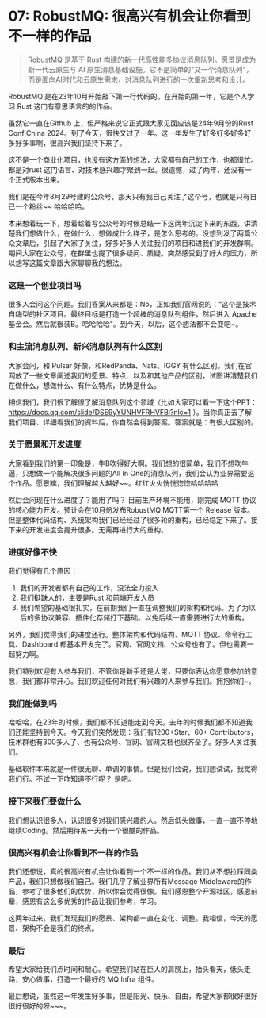 # 07: RobustMQ: 很高兴有机会让你看到不一样的作品

> RobustMQ 是基于 Rust 构建的新一代高性能多协议消息队列。愿景是成为新一代云原生与 AI 原生消息基础设施。它不是简单的"又一个消息队列"，而是面向AI时代和云原生需求，对消息队列进行的一次重新思考和设计。

RobustMQ 是在23年10月开始敲下第一行代码的。在开始的第一年，它是个人学习 Rust 这门有意思语言的的作品。

虽然它一直在Github 上，但严格来说它正式跟大家见面应该是24年9月份的Rust Conf China 2024。到了今天，很快又过了一年。这一年发生了好多好多好多好多好多事啊，很高兴我们坚持下来了。

这不是一个商业化项目，也没有这方面的想法，大家都有自己的工作，也都很忙。都是对rust 这门语言、对技术感兴趣才聚到一起。很遗憾，过了两年，还没有一个正式版本出来。

我们是在今年8月29号建的公众号，那天只有我自己关注了这个号，也就是只有自己一个粉丝~~ 哈哈哈哈。

本来想着玩一下，想着趁着写公众号的时候总结一下这两年沉淀下来的东西，讲清楚我们想做什么，在做什么，想做成什么样子，是怎么思考的。没想到发了两篇公众文章后，引起了大家了关注，好多好多人关注我们的项目和进我们的开发群啊。期间大家在公众号，在群里也提了很多疑问、质疑。突然感受到了好大的压力，所以想写这篇文章跟大家聊聊我的想法。

### 这是一个创业项目吗
很多人会问这个问题。我们答案从来都是：No，正如我们官网说的：“这个是技术自嗨型的社区项目。最终目标是打造一个超棒的消息队列组件，然后进入 Apache 基金会。然后就很装B。哈哈哈哈"。到今天，以后，这个想法都不会变吧~。

### 和主流消息队列、新兴消息队列有什么区别
大家会问，和 Pulsar 好像，和RedPanda、Nats、IGGY 有什么区别。我们在官网放了一些文章阐述我们的愿景、特点、以及和其他产品的区别，试图讲清楚我们在做什么，想做什么、有什么特点，优势是什么。

相信我们，我们很了解很了解消息队列这个领域（比如大家可以看一下这个PPT：https://docs.qq.com/slide/DSE9yYUNHVFRHVFBi?nlc=1 ）。当你真正去了解我们项目、详细看我们的资料后，你自然会得到答案。答案就是：有很大区别的。

### 关于愿景和开发进度
大家看到我们的第一印象是，牛B吹得好大啊。我们想的很简单，我们不想吹牛逼，只想做一个能解决很多问题的All In One的消息队列，我们会认为业界需要这个作品。愿景嘛，我们理解越大越好~~。红红火火恍恍惚惚哈哈哈哈

然后会问现在什么进度了？能用了吗？ 目前生产环境不能用，刚完成 MQTT 协议的核心能力开发。预计会在10月份发布RobustMQ MQTT第一个 Release 版本。但是整体代码结构、系统架构我们已经经过了很多轮的重构，已经稳定下来了。接下来的开发进度会提升很多。无需再进行大的重构。

### 进度好像不快
我们觉得有几个原因：
1. 我们的开发者都有自己的工作，没法全力投入
2. 我们挺缺人的，主要是Rust 和前端开发人员
3. 我们希望的基础很扎实，在前期我们一直在调整我们的架构和代码。为了为以后的多协议兼容、插件化存储打下基础。以免后续一直需要进行大的重构。

另外，我们觉得我们的进度还行。整体架构和代码结构、MQTT 协议、命令行工具、Dashboard 都基本开发完了。官网、官网文档、公众号也有了。但也需要一起努力啊。

我们特别欢迎有人参与我们，不管你是新手还是大佬，只要你表达你愿意参加的意愿，我们都非常开心。我们欢迎任何对我们有兴趣的人来参与我们。拥抱你们~。

### 我们能做到吗
哈哈哈，在23年的时候，我们都不知道能走到今天。去年的时候我们都不知道我们还能坚持到今天。今天我们突然发现：我们有1200+Star、60+ Contributors，技术群也有300多人了、也有公众号、官网、官网文档也很齐全了。好多人关注我们。

基础软件本来就是一件很无聊、单调的事情。但是我们会说，我们想试试，我觉得我们行。不试一下咋知道不行呢？ 是吧。

### 接下来我们要做什么
我们想认识很多人，认识很多对我们感兴趣的人。然后低头做事，一直一直不停地继续Coding。然后期待某一天有一个很酷的作品。

### 很高兴有机会让你看到不一样的作品
我们还想说，真的很高兴有机会让你看到一个不一样的作品。我们从不想拉踩同类产品，我们只想做我们自己。我们几乎了解业界所有Message Middleware的作品，参考了很多他们的优势，所以你会觉得很像。我们感恩整个开源社区，感恩前辈，感恩有这么多优秀的作品让我们参考，学习。

这两年过来，我们发现我们的愿景、架构都一直在变化、调整。我相信，今天的愿景、架构不会是我们的终点。

### 最后
希望大家给我们点时间和耐心。希望我们站在巨人的肩膀上，抬头看天，低头走路，安心做事，打造一个最好的 MQ Infra 组件。

最后想说，虽然这一年发生好多事，但是阳光、快乐、自由，希望大家都很好很好很好很好的呀~~~。